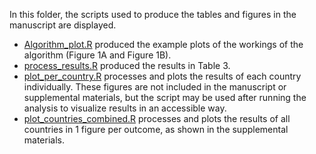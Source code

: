In this folder, the scripts used to produce the tables and figures in the manuscript are displayed.

- [Algorithm_plot.R](https://github.com/Sanquin/SanguinStats---Donor-Deferral-project/blob/main/Manuscript/Algorithm%20plot.R) produced the example plots of the workings of the algorithm (Figure 1A and Figure 1B).
- [process_results.R](https://github.com/Sanquin/SanguinStats---Donor-Deferral-project/blob/main/Manuscript/process_results.R) produced the results in Table 3.
- [plot_per_country.R](https://github.com/Sanquin/SanguinStats---Donor-Deferral-project/blob/main/Manuscript/plot_per_country.R) processes and plots the results of each country individually. These figures are not included in the manuscript or supplemental materials, but the script may be used after running the analysis to visualize results in an accessible way.
- [plot_countries_combined.R](https://github.com/Sanquin/SanguinStats---Donor-Deferral-project/blob/main/Manuscript/plot_countries_combined.R) processes and plots the results of all countries in 1 figure per outcome, as shown in the supplemental materials.